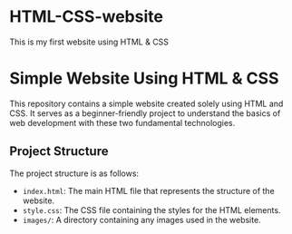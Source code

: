 # HTML-CSS-website
This is my first website using HTML &amp; CSS
# Simple Website Using HTML & CSS

This repository contains a simple website created solely using HTML and CSS. It serves as a beginner-friendly project to understand the basics of web development with these two fundamental technologies.

## Project Structure

The project structure is as follows:

- `index.html`: The main HTML file that represents the structure of the website.
- `style.css`: The CSS file containing the styles for the HTML elements.
- `images/`: A directory containing any images used in the website.

